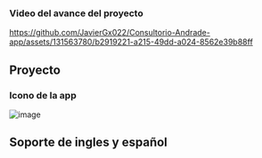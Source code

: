 ### Video del avance del proyecto

https://github.com/JavierGx022/Consultorio-Andrade-app/assets/131563780/b2919221-a215-49dd-a024-8562e39b88ff


## Proyecto

### Icono de la app
![image](https://github.com/JavierGx022/Consultorio-Andrade-app/assets/131563780/9ccdf5d3-040c-457f-9de6-8d85258d1eff)

## Soporte de ingles y español


